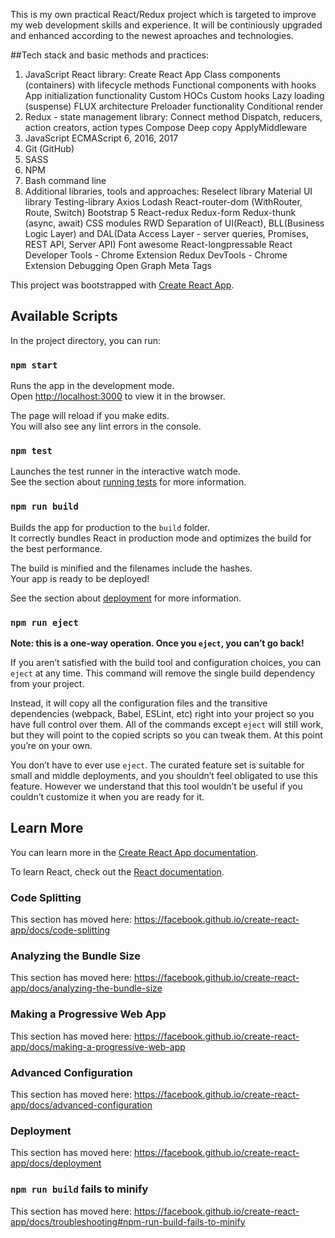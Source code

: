 This is my own practical React/Redux project which is targeted to improve my web development skills and experience. It will be continiously upgraded and enhanced according to the newest aproaches and technologies.

##Tech stack and basic methods and practices:

1. JavaScript React library:
    Create React App
    Class components (containers) with lifecycle methods
    Functional components with hooks
    App initialization functionality
    Custom HOCs
    Custom hooks
    Lazy loading (suspense)
    FLUX architecture
    Preloader functionality
    Conditional render
2. Redux - state management library:
    Connect method
    Dispatch, reducers, action creators, action types
    Compose
    Deep copy
    ApplyMiddleware
3. JavaScript ECMAScript 6, 2016, 2017
4. Git (GitHub)
5. SASS
6. NPM
7. Bash command line
8. Additional libraries, tools and approaches:
    Reselect library
    Material UI library
    Testing-library
    Axios
    Lodash
    React-router-dom (WithRouter, Route, Switch)
    Bootstrap 5
    React-redux
    Redux-form
    Redux-thunk (async, await)
    CSS modules
    RWD
    Separation of UI(React), BLL(Business Logic Layer) and DAL(Data Access Layer - server queries, Promises, REST API, Server API)
    Font awesome
    React-longpressable
    React Developer Tools - Chrome Extension
    Redux DevTools - Chrome Extension
    Debugging
    Open Graph Meta Tags

This project was bootstrapped with [Create React App](https://github.com/facebook/create-react-app).

## Available Scripts

In the project directory, you can run:

### `npm start`

Runs the app in the development mode.<br />
Open [http://localhost:3000](http://localhost:3000) to view it in the browser.

The page will reload if you make edits.<br />
You will also see any lint errors in the console.

### `npm test`

Launches the test runner in the interactive watch mode.<br />
See the section about [running tests](https://facebook.github.io/create-react-app/docs/running-tests) for more information.

### `npm run build`

Builds the app for production to the `build` folder.<br />
It correctly bundles React in production mode and optimizes the build for the best performance.

The build is minified and the filenames include the hashes.<br />
Your app is ready to be deployed!

See the section about [deployment](https://facebook.github.io/create-react-app/docs/deployment) for more information.

### `npm run eject`

**Note: this is a one-way operation. Once you `eject`, you can’t go back!**

If you aren’t satisfied with the build tool and configuration choices, you can `eject` at any time. This command will remove the single build dependency from your project.

Instead, it will copy all the configuration files and the transitive dependencies (webpack, Babel, ESLint, etc) right into your project so you have full control over them. All of the commands except `eject` will still work, but they will point to the copied scripts so you can tweak them. At this point you’re on your own.

You don’t have to ever use `eject`. The curated feature set is suitable for small and middle deployments, and you shouldn’t feel obligated to use this feature. However we understand that this tool wouldn’t be useful if you couldn’t customize it when you are ready for it.

## Learn More

You can learn more in the [Create React App documentation](https://facebook.github.io/create-react-app/docs/getting-started).

To learn React, check out the [React documentation](https://reactjs.org/).

### Code Splitting

This section has moved here: https://facebook.github.io/create-react-app/docs/code-splitting

### Analyzing the Bundle Size

This section has moved here: https://facebook.github.io/create-react-app/docs/analyzing-the-bundle-size

### Making a Progressive Web App

This section has moved here: https://facebook.github.io/create-react-app/docs/making-a-progressive-web-app

### Advanced Configuration

This section has moved here: https://facebook.github.io/create-react-app/docs/advanced-configuration

### Deployment

This section has moved here: https://facebook.github.io/create-react-app/docs/deployment

### `npm run build` fails to minify

This section has moved here: https://facebook.github.io/create-react-app/docs/troubleshooting#npm-run-build-fails-to-minify
